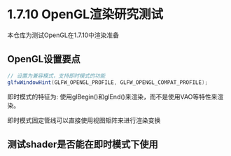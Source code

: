 # 1.7.10 OpenGL渲染研究测试

本仓库为测试OpenGL在1.7.10中渲染准备

## OpenGL设置要点

```java
// 设置为兼容模式，支持即时模式的功能
glfwWindowHint(GLFW_OPENGL_PROFILE, GLFW_OPENGL_COMPAT_PROFILE);
```

即时模式的特征为:
使用glBegin()和glEnd()来渲染，而不是使用VAO等特性来渲染。

即时模式固定管线可以直接使用视图矩阵来进行渲染变换

## 测试shader是否能在即时模式下使用
